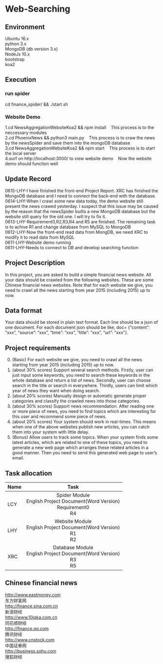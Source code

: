 # Web-Searching

## Environment
Ubuntu 16.x<br>
python 3.x<br>
MongoDB (db version 3.x)<br>
NodeJs 10.x<br>
bootstrap<br>
koa2<br>

## 	Execution
### run spider
cd finance_spider/ && ./start.sh

### Website Demo
1.cd NewsAggregationWebsiteKoa2 && npm install &nbsp;&nbsp; This process is to the neccessary modules<br>
2.cd PhoenixNews && python3 main.py  &nbsp;&nbsp; This process is to craw the news by the newsSpider and save them into the mongoDB database<br>
3.cd NewsAggregationWebsiteKoa2 && npm start  &nbsp;&nbsp; This process is to start the local server<br>
4.surf on http://localhost:3000/ to view website demo &nbsp;&nbsp; Now the website demo should function well<br>




## Update Record
0615-LHY-I have finished the front-end Project Report. XRC has finished the MongoDB database and I need to connect the back-end with the database.<br>
0614-LHY-When I crawl some new data today, the demo website still present the news crawed yesterday. I suspect that this issue may be caused by the reason that the newsSpider builts a new MongoDB database but the website still query for the old one. I will try to fix it.<br>
0613-LHY-Requirement0,R2,R3,R4 and R5 are finished. The remaining task is to achive R1 and change database from MySQL to MongoDB<br>
0612-LHY-Now the front-end read data from MongDB, we need XRC to modify it to read data from MySQL<br>
0611-LHY-Website demo running<br>
0611-LHY-Needs to connect to DB and develop searching function

## Project Description
In this project, you are asked to build a simple financial news website. All your data should be crawled from the following websites. These are some Chinese financial news websites. Note that for each website we give, you need to crawl all the news starting from year 2015 (including 2015) up to now.

## Data format
Your data should be stored in plain text format. Each line should be a json of one document. For each document json should be like, doc= {“content”: “xxx”, “source”: “xxx”, “time”: “xxx”, “title”: “xxx”, “url”: “xxx”}.


## Project requirements
0. (Basic) For each website we give, you need to crawl all the news starting from year 2015 (including 2015) up to now.
1. (about 30% scores) Support several search methods. Firstly, user can just input some keywords, you need to search these keywords in the whole database and return a list of news. Secondly, user can choose search in the title or search in everywhere. Thirdly, users can limit which year of news they want when doing search. 
2. (about 20% scores) Manually design or automatic generate proper categories and classify the crawled news into those categories. 
3. (about 30% scores) Support news recommendation. After reading one or more piece of news, you need to find topics which are interesting for this user and recommend some piece of news. 
4. (about 20% scores) Your system should work in real-times. This means when one of the above websites publish new articles, you can catch them into your system with little delay. 
5. (Bonus) Allow users to track some topics. When your system finds some latest articles, which are related to one of these topics, you need to generate a new web page which arranges these related articles in a good manner. Then you need to send this generated web page to user’s email. 

## Task allocation
| Name        |       Task  |
| --------   |  :----: |
| LCY       | Spider Module<br> English Project Document(Word Version)<br> Requirement0<br> R4<br>         |
| LHY        | Website Module<br>English Project Document(Word Version)<br>   R1<br> R2<br>          |
| XRC        | Database Module<br>English Project Document(Word Version)<br>  R3<br> R5<br>      |



## Chinese financial news
http://www.eastmoney.com  
东方财富网  <br> 
http://finance.sina.com.cn   
新浪财经  <br> 
http://www.10jqka.com.cn  
同花顺财经  <br> 
http://finance.qq.com  
腾讯财经  <br> 
http://www.cnstock.com  
中国证券网  <br> 
http://business.sohu.com  
搜狐财经 <br>  


